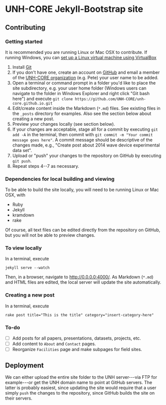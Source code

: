 # UNH-CORE Jekyll-Bootstrap site

## Contributing
### Getting started

It is recommended you are running Linux or Mac OSX to contribute. If running Windows, you can
[set up a Linux virtual machine using VirtualBox](http://www.instructables.com/id/Introduction-38/)

  1. Install [Git](http://git-scm.com)
  2. If you don't have one, create an account on [GitHub](https://github.com) and email a member of
     the [UNH-CORE organization](https://github.com/UNH-CORE) (e.g. Pete) your user name to be added.
  3. Open a terminal or command prompt in a folder you'd like to place the site subdirectory, e.g. your
     user home folder (Windows users can navigate to the folder in Windows Explorer and right click
     "Git bash here") and execute `git clone https://github.com/UNH-CORE/unh-core.github.io.git`
  4. Edit/create content inside the Markdown (`*.md`) files. See existing files in the `_posts` directory
     for examples. Also see the section below about creating a new post.
  5. Preview your changes locally (see section below).
  6. If your changes are acceptable, stage all for a commit by executing `git add -A` in the terminal, then 
     commit with `git commit -m "Your commit message goes here"`. A commit message should be descriptive
     of the changes made, e.g., "Create post about 2014 wave device experimental data set". 
  7. Upload or "push" your changes to the repository on GitHub by executing `git push`. 
  8. Repeat steps 4--7 as necessary. 

### Dependencies for local building and viewing

To be able to build the site locally, you will need to be running Linux or Mac OSX, with
  * Ruby
  * Jekyll
  * kramdown
  * rake

Of course, all text files can be edited directly from the repository on GitHub, but you will not
be able to preview changes.

### To view locally
In a terminal, execute

    jekyll serve --watch

Then, in a browser, navigate to http://0.0.0.0:4000/. As Markdown (`*.md`) and HTML files are edited,
the local server will update the site automatically. 

### Creating a new post
In a terminal, execute

    rake post title="This is the title" category="insert-category-here"

### To-do
  - [ ] Add posts for all papers, presentations, datasets, projects, etc.
  - [ ] Add content to `About` and `Contact` pages.
  - [ ] Reorganize `Facilities` page and make subpages for field sites.

## Deployment
We can either upload the entire site folder to the UNH server---via FTP for example---or get the UNH
domain name to point at GitHub servers. The latter is probably easiest, since updating the site would
require that a user simply `push` the changes to the repository, since GitHub builds the site on their
servers.
